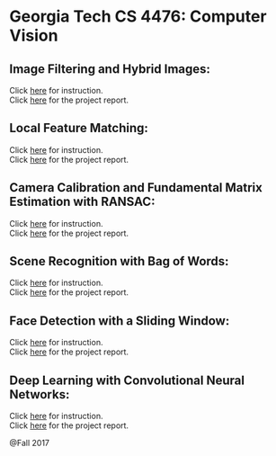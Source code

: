 # Georgia Tech CS 4476: Computer Vision

## Image Filtering and Hybrid Images:
Click [here](https://www.cc.gatech.edu/~hays/compvision/proj1/) for instruction.<br/>
Click [here](https://alexan0218.github.io/projects/cv/proj1/) for the project report.<br/>

## Local Feature Matching:
Click [here](https://www.cc.gatech.edu/~hays/compvision/proj2/) for instruction.<br/>
Click [here](https://alexan0218.github.io/projects/cv/proj2/) for the project report.<br/>

## Camera Calibration and Fundamental Matrix Estimation with RANSAC:
Click [here](https://www.cc.gatech.edu/~hays/compvision/proj3/) for instruction.<br/>
Click [here](https://alexan0218.github.io/projects/cv/proj3/) for the project report.<br/>

## Scene Recognition with Bag of Words:
Click [here](https://www.cc.gatech.edu/~hays/compvision/proj4/) for instruction.<br/>
Click [here](https://alexan0218.github.io/projects/cv/proj4/) for the project report.<br/>

## Face Detection with a Sliding Window:
Click [here](https://www.cc.gatech.edu/~hays/compvision/proj5/) for instruction.<br/>
Click [here](https://alexan0218.github.io/projects/cv/proj5/) for the project report.<br/>

## Deep Learning with Convolutional Neural Networks:
Click [here](https://www.cc.gatech.edu/~hays/compvision/proj6/) for instruction.<br/>
Click [here](https://alexan0218.github.io/projects/cv/proj6/) for the project report.<br/>

@Fall 2017
